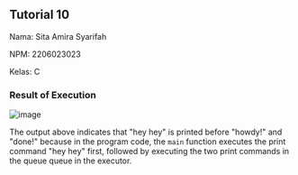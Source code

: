## Tutorial 10
Nama: Sita Amira Syarifah

NPM: 2206023023

Kelas: C

### Result of Execution<br>
![image](https://github.com/sitaamirasyarifah/tutorial10-adpro/assets/122429830/cc9f97c8-3f89-4247-82e1-9ef7389e4587)

The output above indicates that "hey hey" is printed before "howdy!" and "done!" because in the program code, the `main` function executes the print command "hey hey" first, followed by executing the two print commands in the queue queue in the executor.


